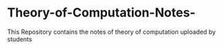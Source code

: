 # Theory-of-Computation-Notes-
This Repository contains the notes of theory of computation uploaded by students

